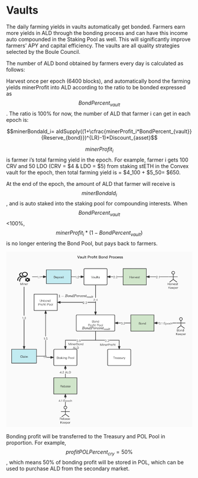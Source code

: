 # Vaults

The daily farming yields in vaults automatically get bonded. Farmers earn more yields in ALD through the bonding process and can have this income auto compounded in the Staking Pool as well. This will significantly improve farmers’ APY and capital efficiency. The vaults are all quality strategies selected by the Boule Council.

The number of ALD bond obtained by farmers every day is calculated as follows:

Harvest once per epoch (6400 blocks), and automatically bond the farming yields minerProfit into ALD according to the ratio to be bonded expressed as $$BondPercent_{vault}$$. The ratio is 100% for now, the number of ALD that farmer i can get in each epoch is:

$$minerBondald_i= aldSupply((1+\cfrac{minerProfit_i*BondPercent_{vault}}{Reserve_{bond}})^{LR}-1)*Discount_{asset}$$

$$minerProfit_i$$ is farmer i’s total farming yield in the epoch. For example, farmer i gets 100 CRV and 50 LDO (CRV = $4 & LDO = $5) from staking stETH in the Convex vault for the epoch, then total farming yield is = $4_100 + $5_50= $650.

At the end of the epoch, the amount of ALD that farmer will receive is $$minerBondald_i$$, and is auto staked into the staking pool for compounding interests. When $$BondPercent_{vault}$$<100%, $$minerProfit_i*(1-BondPercent_{vault})$$ is no longer entering the Bond Pool, but pays back to farmers.

![](<../.gitbook/assets/image (80).png>)

Bonding profit will be transferred to the Treasury and POL Pool in proportion. For example, $$profitPOLPercent_{cry}=50\%$$, which means 50% of bonding profit will be stored in POL, which can be used to purchase ALD from the secondary market.
